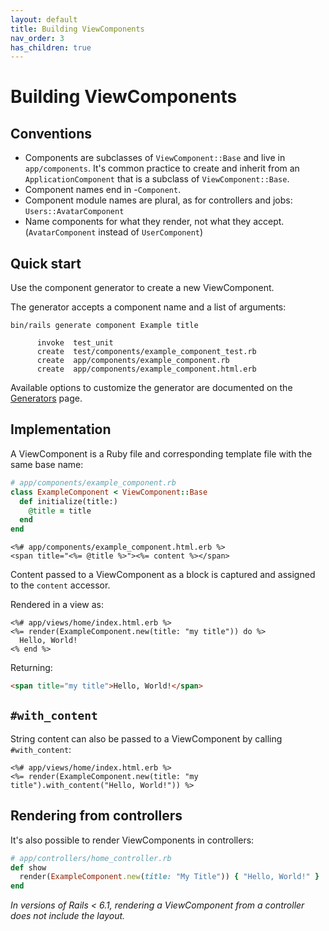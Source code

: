 ```yaml
---
layout: default
title: Building ViewComponents
nav_order: 3
has_children: true
---
```


# Building ViewComponents

## Conventions

- Components are subclasses of `ViewComponent::Base` and live in `app/components`. It's common practice to create and inherit from an `ApplicationComponent` that is a subclass of `ViewComponent::Base`.
- Component names end in -`Component`.
- Component module names are plural, as for controllers and jobs: `Users::AvatarComponent`
- Name components for what they render, not what they accept. (`AvatarComponent` instead of `UserComponent`)

## Quick start

Use the component generator to create a new ViewComponent.

The generator accepts a component name and a list of arguments:

```console
bin/rails generate component Example title

      invoke  test_unit
      create  test/components/example_component_test.rb
      create  app/components/example_component.rb
      create  app/components/example_component.html.erb
```

Available options to customize the generator are documented on the [Generators](/guide/generators.html) page.

## Implementation

A ViewComponent is a Ruby file and corresponding template file with the same base name:

```ruby
# app/components/example_component.rb
class ExampleComponent < ViewComponent::Base
  def initialize(title:)
    @title = title
  end
end
```

```erb
<%# app/components/example_component.html.erb %>
<span title="<%= @title %>"><%= content %></span>
```

Content passed to a ViewComponent as a block is captured and assigned to the `content` accessor.

Rendered in a view as:

```erb
<%# app/views/home/index.html.erb %>
<%= render(ExampleComponent.new(title: "my title")) do %>
  Hello, World!
<% end %>
```

Returning:

```html
<span title="my title">Hello, World!</span>
```

## `#with_content`

String content can also be passed to a ViewComponent by calling `#with_content`:

```erb
<%# app/views/home/index.html.erb %>
<%= render(ExampleComponent.new(title: "my title").with_content("Hello, World!")) %>
```

## Rendering from controllers

It's also possible to render ViewComponents in controllers:

```ruby
# app/controllers/home_controller.rb
def show
  render(ExampleComponent.new(title: "My Title")) { "Hello, World!" }
end
```

_In versions of Rails < 6.1, rendering a ViewComponent from a controller does not include the layout._
